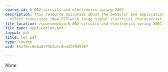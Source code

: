 ```yaml
---
course_id: 6-002-circuits-and-electronics-spring-2007
description: This resource discusses about the behavior and application of anew field
  effect transistor (New FET)with large-signal electrical characteristics
file_location: /coursemedia/6-002-circuits-and-electronics-spring-2007/83a70cc0d4a8f73b2dfc8ed329949367_hw7.pdf
file_type: application/pdf
layout: pdf
title: hw7.pdf
type: course
uid: 83a70cc0d4a8f73b2dfc8ed329949367

---
```

None